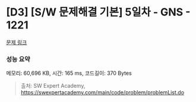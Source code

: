 # [D3] [S/W 문제해결 기본] 5일차 - GNS - 1221 

[문제 링크](https://swexpertacademy.com/main/code/problem/problemDetail.do?contestProbId=AV14jJh6ACYCFAYD) 

### 성능 요약

메모리: 60,696 KB, 시간: 165 ms, 코드길이: 370 Bytes



> 출처: SW Expert Academy, https://swexpertacademy.com/main/code/problem/problemList.do